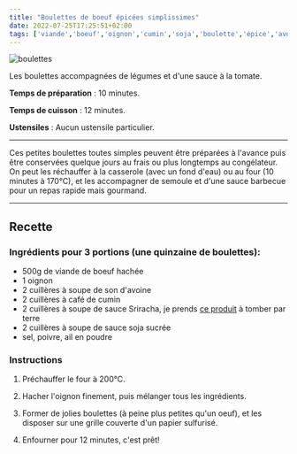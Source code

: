 ```yaml
---
title: "Boulettes de boeuf épicées simplissimes"
date: 2022-07-25T17:25:51+02:00
tags: ['viande','boeuf','oignon','cumin','soja','boulette','épice','avoine']
---
```


![boulettes](/pictures/boulettes_simplissimes.jpeg)

Les boulettes accompagnées de légumes et d'une sauce à la tomate. 

**Temps de préparation** : 10 minutes.

**Temps de cuisson** : 12 minutes.

**Ustensiles** : Aucun ustensile particulier. 

---

Ces petites boulettes toutes simples peuvent être préparées à l'avance puis être conservées quelque jours au frais ou plus longtemps au congélateur. On peut les réchauffer à la casserole (avec un fond d'eau) ou au four (10 minutes à 170°C), et les accompagner de semoule et d'une sauce barbecue pour un repas rapide mais gourmand. 

---

## Recette

### Ingrédients pour 3 portions (une quinzaine de boulettes):

- 500g de viande de boeuf hachée 
- 1 oignon 
- 2 cuillères à soupe de son d'avoine 
- 2 cuillères à café de cumin 
- 2 cuillères à soupe de sauce Sriracha, je prends <a href="https://www.greenweez.com/ecoidees-sauce-sriracha-250-ml-p114462?objectID=114462_0_0&queryID=3389902c172cb0e1883e24706c61d627">ce produit</a> à tomber par terre 
- 2 cuillères à soupe de sauce soja sucrée 
- sel, poivre, ail en poudre 

### Instructions

1. Préchauffer le four à 200°C. 

2. Hacher l'oignon finement, puis mélanger tous les ingrédients.

3. Former de jolies boulettes (à peine plus petites qu'un oeuf), et les disposer sur une grille couverte d'un papier sulfurisé.

4. Enfourner pour 12 minutes, c'est prêt! 






